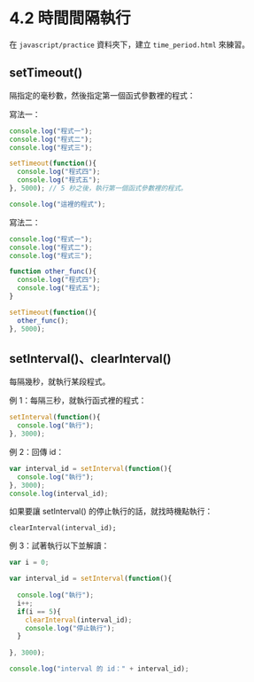 # 4.2 時間間隔執行

在 `javascript/practice` 資料夾下，建立 `time_period.html` 來練習。

## setTimeout()

隔指定的毫秒數，然後指定第一個函式參數裡的程式：

寫法一：

```javascript
console.log("程式一");
console.log("程式二");
console.log("程式三");

setTimeout(function(){
  console.log("程式四");
  console.log("程式五");
}, 5000); // 5 秒之後，執行第一個函式參數裡的程式。

console.log("這裡的程式");
```



寫法二：

```javascript
console.log("程式一");
console.log("程式二");
console.log("程式三");

function other_func(){
  console.log("程式四");
  console.log("程式五");
}

setTimeout(function(){
  other_func();
}, 5000);
```



## setInterval()、clearInterval()

每隔幾秒，就執行某段程式。

例 1：每隔三秒，就執行函式裡的程式：

```javascript
setInterval(function(){
  console.log("執行");
}, 3000);
```



例 2：回傳 id：

```javascript
var interval_id = setInterval(function(){
  console.log("執行");
}, 3000);
console.log(interval_id);
```

如果要讓 setInterval() 的停止執行的話，就找時機點執行：

```
clearInterval(interval_id);
```



例 3：試著執行以下並解讀：

```javascript
var i = 0;

var interval_id = setInterval(function(){
  
  console.log("執行");
  i++;
  if(i == 5){
    clearInterval(interval_id);
    console.log("停止執行");
  }
  
}, 3000);

console.log("interval 的 id：" + interval_id);
```

